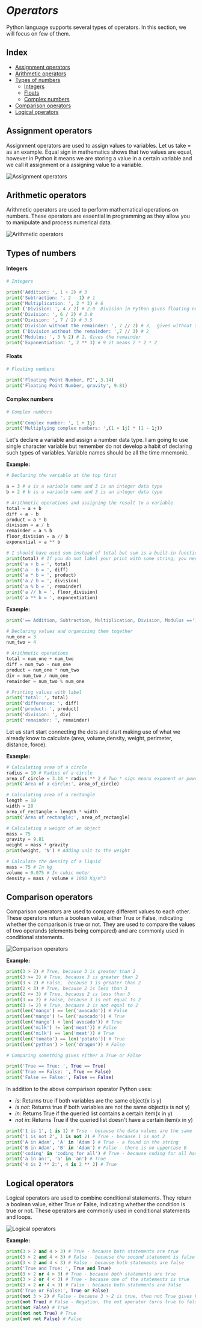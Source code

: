 # _Operators_

Python language supports several types of operators. In this section, we will focus on few of them.

## Index

- [Assignment operators](#assignment-operators)
- [Arithmetic operators](#arithmetic-operators)
- [Types of numbers](#types-of-numbers)
  - [Integers](#integers)
  - [Floats](#floats)
  - [Complex numbers](#complex-numbers)
- [Comparison operators](#comparison-operators)
- [Logical operators](#logical-operators)

## Assignment operators

Assignment operators are used to assign values to variables. Let us take = as an example. Equal sign in mathematics shows that two values are equal, however in Python it means we are storing a value in a certain variable and we call it assignment or a assigning value to a variable.

![Assignment operators](../00_Images/assignment_operators.png)

## Arithmetic operators

Arithmetic operators are used to perform mathematical operations on numbers. These operators are essential in programming as they allow you to manipulate and process numerical data.

![Arithmetic operators](../00_Images/arithmetic_operators.png)

## Types of numbers

#### Integers

```py
# Integers

print('Addition: ', 1 + 2) # 3
print('Subtraction: ', 2 - 1) # 1
print('Multiplication: ', 2 * 3) # 6
print ('Division: ', 4 / 2) # 2.0  Division in Python gives floating number
print('Division: ', 6 / 2) # 3.0
print('Division: ', 7 / 2) # 3.5
print('Division without the remainder: ', 7 // 2) # 3,  gives without the floating number or without the remaining
print ('Division without the remainder: ',7 // 3) # 2
print('Modulus: ', 3 % 2) # 1, Gives the remainder
print('Exponentiation: ', 2 ** 3) # 9 it means 2 * 2 * 2
```

#### Floats

```py
# Floating numbers

print('Floating Point Number, PI', 3.14)
print('Floating Point Number, gravity', 9.81)
```

#### Complex numbers

```py
# Complex numbers

print('Complex number: ', 1 + 1j)
print('Multiplying complex numbers: ',(1 + 1j) * (1 - 1j))
```

Let's declare a variable and assign a number data type. I am going to use single character variable but remember do not develop a habit of declaring such types of variables. Variable names should be all the time mnemonic.

**Example:**

```python
# Declaring the variable at the top first

a = 3 # a is a variable name and 3 is an integer data type
b = 2 # b is a variable name and 3 is an integer data type

# Arithmetic operations and assigning the result to a variable
total = a + b
diff = a - b
product = a * b
division = a / b
remainder = a % b
floor_division = a // b
exponential = a ** b

# I should have used sum instead of total but sum is a built-in function - try to avoid overriding built-in functions
print(total) # If you do not label your print with some string, you never know where the result is coming from
print('a + b = ', total)
print('a - b = ', diff)
print('a * b = ', product)
print('a / b = ', division)
print('a % b = ', remainder)
print('a // b = ', floor_division)
print('a ** b = ', exponentiation)
```

**Example:**

```py
print('== Addition, Subtraction, Multiplication, Division, Modulus ==')

# Declaring values and organizing them together
num_one = 3
num_two = 4

# Arithmetic operations
total = num_one + num_two
diff = num_two - num_one
product = num_one * num_two
div = num_two / num_one
remainder = num_two % num_one

# Printing values with label
print('total: ', total)
print('difference: ', diff)
print('product: ', product)
print('division: ', div)
print('remainder: ', remainder)
```

Let us start start connecting the dots and start making use of what we already know to calculate (area, volume,density, weight, perimeter, distance, force).

**Example:**

```py
# Calculating area of a circle
radius = 10 # Radius of a circle
area_of_circle = 3.14 * radius ** 2 # Two * sign means exponent or power
print('Area of a circle:', area_of_circle)

# Calculating area of a rectangle
length = 10
width = 20
area_of_rectangle = length * width
print('Area of rectangle:', area_of_rectangle)

# Calculating a weight of an object
mass = 75
gravity = 9.81
weight = mass * gravity
print(weight, 'N') # Adding unit to the weight

# Calculate the density of a liquid
mass = 75 # In kg
volume = 0.075 # In cubic meter
density = mass / volume # 1000 Kg/m^3
```

## Comparison operators

Comparison operators are used to compare different values to each other. These operators return a boolean value, either True or False, indicating whether the comparison is true or not. They are used to compare the values of two operands (elements being compared) and are commonly used in conditional statements.

![Comparison operators](../00_Images/comparison_operators.png)

**Example:**

```py
print(3 > 2) # True, because 3 is greater than 2
print(3 >= 2) # True, because 3 is greater than 2
print(3 < 2) # False,  because 3 is greater than 2
print(2 < 3) # True, because 2 is less than 3
print(2 <= 3) # True, because 2 is less than 3
print(3 == 2) # False, because 3 is not equal to 2
print(3 != 2) # True, because 3 is not equal to 2
print(len('mango') == len('avocado')) # False
print(len('mango') != len('avocado')) # True
print(len('mango') < len('avocado')) # True
print(len('milk') != len('meat')) # False
print(len('milk') == len('meat')) # True
print(len('tomato') == len('potato')) # True
print(len('python') > len('dragon')) # False

# Comparing something gives either a True or False

print('True == True: ', True == True)
print('True == False: ', True == False)
print('False == False:', False == False)
```

In addition to the above comparison operator Python uses:

- _is_: Returns true if both variables are the same object(x is y)
- _is not_: Returns true if both variables are not the same object(x is not y)
- _in_: Returns True if the queried list contains a certain item(x in y)
- _not in_: Returns True if the queried list doesn't have a certain item(x in y)

```py
print('1 is 1', 1 is 1) # True - because the data values are the same
print('1 is not 2', 1 is not 2) # True - because 1 is not 2
print('A in Adam', 'A' in 'Adam') # True - a found in the string
print('B in Adam', 'B' in 'Adam') # False - there is no uppercase B
print('coding' in 'coding for all') # True - because coding for all has the word coding
print('a in an:', 'a' in 'an') # True
print('4 is 2 ** 2:', 4 is 2 ** 2) # True
```

## Logical operators

Logical operators are used to combine conditional statements. They return a boolean value, either True or False, indicating whether the condition is true or not. These operators are commonly used in conditional statements and loops.

![Logical operators](../00_Images/logical_operators.png)

**Example:**

```py
print(3 > 2 and 4 > 3) # True - because both statements are true
print(3 > 2 and 4 < 3) # False - because the second statement is false
print(3 < 2 and 4 < 3) # False - because both statements are false
print('True and True: ', True and True)
print(3 > 2 or 4 > 3) # True - because both statements are true
print(3 > 2 or 4 < 3) # True - because one of the statements is true
print(3 < 2 or 4 < 3) # False - because both statements are false
print('True or False:', True or False)
print(not 3 > 2) # False - because 3 > 2 is true, then not True gives False
print(not True) # False - Negation, the not operator turns true to false
print(not False) # True
print(not not True) # True
print(not not False) # False
